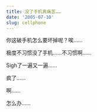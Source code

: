 ```yaml
---
title: 没了手机真痛苦……
date: '2005-07-10'
slug: cellphone
---
```


你这破手机怎么要坏掉呢？唉……

极度不习惯没了手机……不习惯啊……

Sigh了一遍又一遍……

疯了……

啊……

怎么办……
